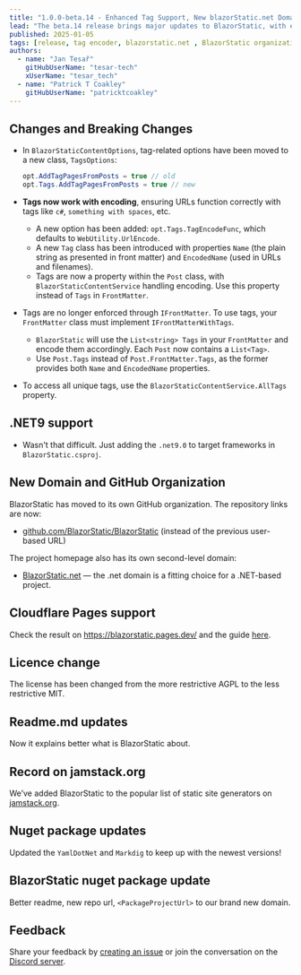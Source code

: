 ```yaml
---
title: "1.0.0-beta.14 - Enhanced Tag Support, New blazorStatic.net Domain, Licence Change (to MIT), Cloudflare support and more"
lead: "The beta.14 release brings major updates to BlazorStatic, with enhanced tag encoding, reorganized options, and a dedicated new GitHub organization and domain."
published: 2025-01-05
tags: [release, tag encoder, blazorstatic.net , BlazorStatic organization]
authors:
  - name: "Jan Tesař"
    gitHubUserName: "tesar-tech"
    xUserName: "tesar_tech"
  - name: "Patrick T Coakley"
    gitHubUserName: "patricktcoakley"
---
```


## Changes and Breaking Changes

- In `BlazorStaticContentOptions`, tag-related options have been moved to a new class, `TagsOptions`:

    ```csharp
    opt.AddTagPagesFromPosts = true // old
    opt.Tags.AddTagPagesFromPosts = true // new
    ```

- **Tags now work with encoding**, ensuring URLs function correctly with tags like `c#`, `something with spaces`, etc.
    - A new option has been added: `opt.Tags.TagEncodeFunc`, which defaults to `WebUtility.UrlEncode`.
    - A new `Tag` class has been introduced with properties `Name` (the plain string as presented in front matter) and `EncodedName` (used in URLs and filenames).
    - Tags are now a property within the `Post` class, with `BlazorStaticContentService` handling encoding. Use this property instead of `Tags` in `FrontMatter`.

- Tags are no longer enforced through `IFrontMatter`. To use tags, your `FrontMatter` class must implement `IFrontMatterWithTags`.
    - `BlazorStatic` will use the `List<string> Tags` in your `FrontMatter` and encode them accordingly. Each `Post` now contains a `List<Tag>`.
    - Use `Post.Tags` instead of `Post.FrontMatter.Tags`, as the former provides both `Name` and `EncodedName` properties.

- To access all unique tags, use the `BlazorStaticContentService.AllTags` property.


## .NET9 support

- Wasn't that difficult. Just adding the `.net9.0` to target frameworks in `BlazorStatic.csproj`.

## New Domain and GitHub Organization

BlazorStatic has moved to its own GitHub organization. The repository links are now:

- [github.com/BlazorStatic/BlazorStatic](https://github.com/BlazorStatic/BlazorStatic) (instead of the previous user-based URL)

The project homepage also has its own second-level domain:

- [BlazorStatic.net](https://blazorstatic.net) — the .net domain is a fitting choice for a .NET-based project.

## Cloudflare Pages support

Check the result on https://blazorstatic.pages.dev/ and the guide [here](docs/deployment).

## Licence change

The license has been changed from the more restrictive AGPL to the less restrictive MIT.

## Readme.md updates

Now it explains better what is BlazorStatic about.

## Record on jamstack.org

We’ve added BlazorStatic to the popular list of static site generators on [jamstack.org](https://jamstack.org/generators/).

## Nuget package updates

Updated the `YamlDotNet` and `Markdig` to keep up with the newest versions!

## BlazorStatic nuget package update

Better readme, new repo url, `<PackageProjectUrl>` to our brand new domain.

## Feedback

Share your feedback by [creating an issue](https://github.com/BlazorStatic/BlazorStatic/issues/new) or join the conversation on the [Discord server](https://discord.gg/DsAXsMuEbx).


